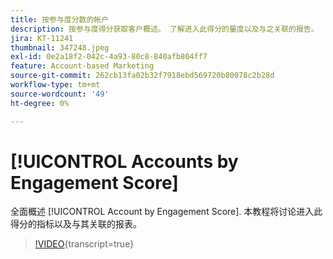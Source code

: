 ```yaml
---
title: 按参与度分数的帐户
description: 按参与度得分获取客户概述。 了解进入此得分的量度以及与之关联的报告。
jira: KT-11241
thumbnail: 347248.jpeg
exl-id: 0e2a18f2-042c-4a93-80c8-840afb804ff7
feature: Account-based Marketing
source-git-commit: 262cb13fa02b32f7918ebd569720b80078c2b28d
workflow-type: tm+mt
source-wordcount: '49'
ht-degree: 0%

---
```


# [!UICONTROL Accounts by Engagement Score]

全面概述 [!UICONTROL Account by Engagement Score].  本教程将讨论进入此得分的指标以及与其关联的报表。

>[!VIDEO](https://video.tv.adobe.com/v/347248/?learn=on){transcript=true}
